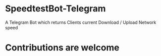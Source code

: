 # SpeedtestBot-Telegram
A Telegram Bot which returns Clients current Download / Upload Network speed


# Contributions are welcome
